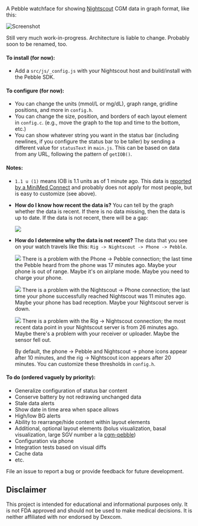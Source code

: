 A Pebble watchface for showing [Nightscout](https://github.com/nightscout/cgm-remote-monitor) CGM data in graph format, like this:

![Screenshot](http://i.imgur.com/9aYMsCn.png)

Still very much work-in-progress. Architecture is liable to change. Probably soon to be renamed, too.

#### To install (for now):
* Add a `src/js/_config.js` with your Nightscout host and build/install with the Pebble SDK.

#### To configure (for now):
* You can change the units (mmol/L or mg/dL), graph range, gridline positions, and more in `config.h`.
* You can change the size, position, and borders of each layout element in `config.c`. (e.g., move the graph to the top and time to the bottom, etc.)
* You can show whatever string you want in the status bar (including newlines, if you configure the status bar to be taller) by sending a different value for `statusText` in `main.js`. This can be based on data from any URL, following the pattern of `getIOB()`.

#### Notes:
* `1.1 u (1)` means IOB is 1.1 units as of 1 minute ago. This data is [reported by a MiniMed Connect](https://github.com/mddub/minimed-connect-to-nightscout) and probably does not apply for most people, but is easy to customize (see above).

* **How do I know how recent the data is?** You can tell by the graph whether the data is recent. If there is no data missing, then the data is up to date. If the data is not recent, there will be a gap:

  ![](http://i.imgur.com/25c0UIA.png)

* **How do I determine why the data is not recent?** The data that you see on your watch travels like this: `Rig -> Nightscout -> Phone -> Pebble`.

  ![](http://i.imgur.com/FqYEiSx.png) There is a problem with the Phone -> Pebble connection; the last time the Pebble heard from the phone was 17 minutes ago. Maybe your phone is out of range. Maybe it's on airplane mode. Maybe you need to charge your phone.

  ![](http://i.imgur.com/KuzqNK5.png) There is a problem with the Nightscout -> Phone connection; the last time your phone successfully reached Nightscout was 11 minutes ago. Maybe your phone has bad reception. Maybe your Nightscout server is down.

  ![](http://i.imgur.com/ayrbxEm.png) There is a problem with the Rig -> Nightscout connection; the most recent data point in your Nightscout server is from 26 minutes ago. Maybe there's a problem with your receiver or uploader. Maybe the sensor fell out.

  By default, the phone -> Pebble and Nightscout -> phone icons appear after 10 minutes, and the rig -> Nightscout icon appears after 20 minutes. You can customize these thresholds in `config.h`.

#### To do (ordered vaguely by priority):
* Generalize configuration of status bar content
* Conserve battery by not redrawing unchanged data
* Stale data alerts
* Show date in time area when space allows
* High/low BG alerts
* Ability to rearrange/hide content within layout elements
* Additional, optional layout elements (bolus visualization, basal visualization, large SGV number a la [cgm-pebble](https://github.com/nightscout/cgm-pebble))
* Configuration via phone
* Integration tests based on visual diffs
* Cache data
* etc.

File an issue to report a bug or provide feedback for future development.

## Disclaimer

This project is intended for educational and informational purposes only. It is not FDA approved and should not be used to make medical decisions. It is neither affiliated with nor endorsed by Dexcom.
